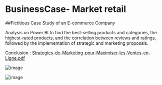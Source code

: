 # BusinessCase- Market retail
##Fictitious Case Study of an E-commerce Company

Analysis on Power BI to find the best-selling products and categories, the highest-rated products, and the correlation between reviews and ratings, followed by the implementation of strategic and marketing proposals.

Conclusion : [Strategies-de-Marketing-pour-Maximiser-les-Ventes-en-Ligne.pdf](https://github.com/user-attachments/files/16097070/Strategies-de-Marketing-pour-Maximiser-les-Ventes-en-Ligne.pdf)


![image](https://github.com/LizaFontaine/BusinessCase---Market-retail/assets/161335258/0c9ee5f3-6b0c-4fdc-9e62-fb39ef544bea)

![image](https://github.com/LizaFontaine/BusinessCase---Market-retail/assets/161335258/b0e0a579-ff37-4404-bacb-538c2601bff4)


